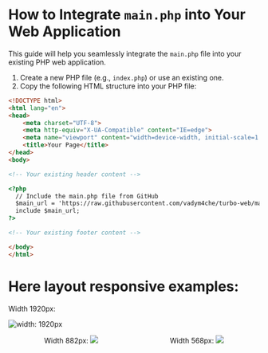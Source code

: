 # How to Integrate `main.php` into Your Web Application

This guide will help you seamlessly integrate the `main.php` file into your existing PHP web application.

1. Create a new PHP file (e.g., `index.php`) or use an existing one.
2. Copy the following HTML structure into your PHP file:

```html
<!DOCTYPE html>
<html lang="en">
<head>
    <meta charset="UTF-8">
    <meta http-equiv="X-UA-Compatible" content="IE=edge">
    <meta name="viewport" content="width=device-width, initial-scale=1.0">
    <title>Your Page</title>
</head>
<body>

<!-- Your existing header content -->

<?php
  // Include the main.php file from GitHub
  $main_url = 'https://raw.githubusercontent.com/vadym4che/turbo-web/main/main.php';
  include $main_url;
?>

<!-- Your existing footer content -->

</body>
</html>
```

# Here layout responsive examples:

Width 1920px:

![width: 1920px](https://github.com/vadym4che/turbo-web/blob/main/w1920.png)

<div style="display: flex; height: 50vmin; width: 100%; align-items: center; justify-content: space-between; ">
  <div style="height: 50vmin; width: auto; margin: 0 auto;">
    Width 882px:
    <img src="https://github.com/vadym4che/turbo-web/blob/main/w882.png">
  </div>
  <div style="height: 50vmin; width: auto; margin: 0 auto;"> 
    Width 568px:
    <img src="https://github.com/vadym4che/turbo-web/blob/main/w568.png">
  </div>
</div>